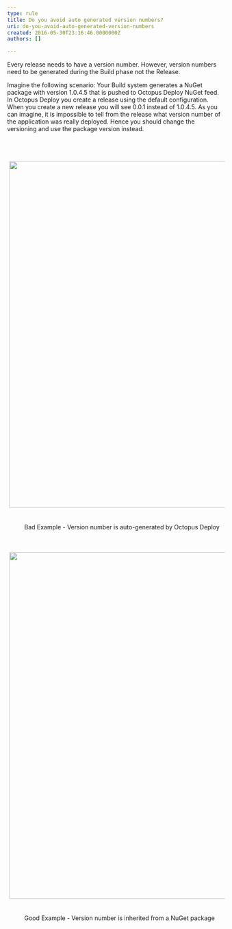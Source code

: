 ```yaml
---
type: rule
title: Do you avoid auto generated version numbers?
uri: do-you-avoid-auto-generated-version-numbers
created: 2016-05-30T23:16:46.0000000Z
authors: []

---
```




<span class='intro'> <p>Every
release needs to have a version number. However, version numbers need to be
generated during the Build phase not the Release.</p> </span>

<p>​Imagine
the following scenario&#58; Your Build system generates a NuGet package with
version 1.0.4.5 that is pushed to Octopus Deploy NuGet feed. In Octopus Deploy
you create a release using the default configuration. When you create a new
release you will see 0.0.1 instead of 1.0.4.5. As you can imagine, it is
impossible to tell from the release what version number of the application was
really deployed. Hence you should change the versioning and use the package
version instead.</p><p><br></p><p>​<img src="/SiteAssets/do-you-avoid-auto-generated-version-numbers/2016-05-31_9-13-04.png" alt="" style="margin&#58;5px;width&#58;808px;" />​<br></p><dd class="ssw15-rteElement-FigureBad">Bad
Example - Version number is auto-generated by Octopus Deploy<br></dd><p class="ssw15-rteElement-P">​​​<br></p><p><img src="/SiteAssets/do-you-avoid-auto-generated-version-numbers/2016-05-31_9-11-29.png" alt="" style="margin&#58;5px;width&#58;808px;" />​</p><dd class="ssw15-rteElement-FigureGood">Good
Example - Version number is inherited from a NuGet package​<br></dd>


